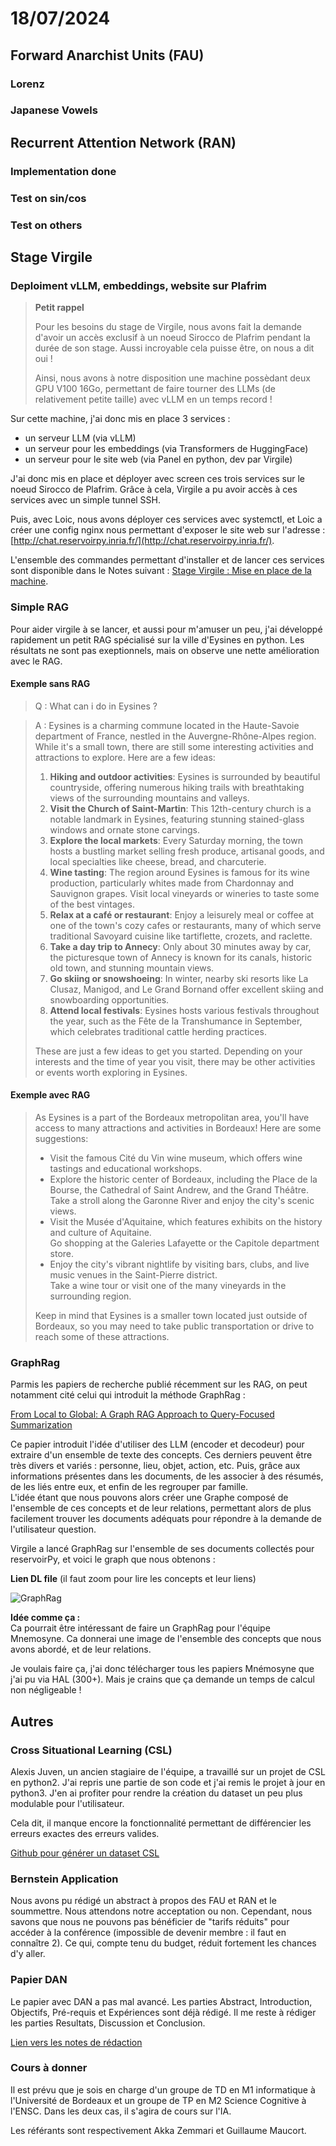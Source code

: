 # 18/07/2024


## Forward Anarchist Units (FAU)

### Lorenz

### Japanese Vowels


## Recurrent Attention Network (RAN)

### Implementation done

### Test on sin/cos

### Test on others



## Stage Virgile

### Deploiment vLLM, embeddings, website sur Plafrim

> **Petit rappel**  
>
> Pour les besoins du stage de Virgile, nous avons fait la demande d'avoir un accès exclusif à un noeud Sirocco de Plafrim pendant la durée de son stage. Aussi incroyable cela puisse être, on nous a dit oui !  
>
>Ainsi, nous avons à notre disposition une machine possèdant deux GPU V100 16Go, permettant de faire tourner des LLMs (de relativement petite taille) avec vLLM en un temps record !

Sur cette machine, j'ai donc mis en place 3 services :
- un serveur LLM (via vLLM)
- un serveur pour les embeddings (via Transformers de HuggingFace)
- un serveur pour le site web (via Panel en python, dev par Virgile)

J'ai donc mis en place et déployer avec screen ces trois services sur le noeud Sirocco de Plafrim. Grâce à cela, Virgile a pu avoir accès à ces services avec un simple tunnel SSH.

Puis, avec Loic, nous avons déployer ces services avec systemctl, et Loic a créer une config nginx nous permettant d'exposer le site web sur l'adresse : [http://chat.reservoirpy.inria.fr/](http://chat.reservoirpy.inria.fr/).

L'ensemble des commandes permettant d'installer et de lancer ces services sont disponible dans le Notes suivant : [Stage Virgile : Mise en place de la machine](https://notes.inria.fr/bHJzSAfwRTmnC0moRj-Y_w).

### Simple RAG

Pour aider virgile à se lancer, et aussi pour m'amuser un peu, j'ai développé rapidement un petit RAG spécialisé sur la ville d'Eysines en python. Les résultats ne sont pas exeptionnels, mais on observe une nette amélioration avec le RAG. 

#### Exemple sans RAG

> Q : What can i do in Eysines ?  

> A : Eysines is a charming commune located in the Haute-Savoie department of France, nestled in the Auvergne-Rhône-Alpes region. While it's a small town, there are still some interesting activities and attractions to explore. Here are a few ideas:
>1. **Hiking and outdoor activities**: Eysines is surrounded by beautiful countryside, offering numerous hiking trails with breathtaking views of the surrounding mountains and valleys.
>2. **Visit the Church of Saint-Martin**: This 12th-century church is a notable landmark in Eysines, featuring stunning stained-glass windows and ornate stone carvings.
>3. **Explore the local markets**: Every Saturday morning, the town hosts a bustling market selling fresh produce, artisanal goods, and local specialties like cheese, bread, and charcuterie.
>4. **Wine tasting**: The region around Eysines is famous for its wine production, particularly whites made from Chardonnay and Sauvignon grapes. Visit local vineyards or wineries to taste some of the best vintages.
>5. **Relax at a café or restaurant**: Enjoy a leisurely meal or coffee at one of the town's cozy cafes or restaurants, many of which serve traditional Savoyard cuisine like tartiflette, crozets, and raclette.
>6. **Take a day trip to Annecy**: Only about 30 minutes away by car, the picturesque town of Annecy is known for its canals, historic old town, and stunning mountain views.
>7. **Go skiing or snowshoeing**: In winter, nearby ski resorts like La Clusaz, Manigod, and Le Grand Bornand offer excellent skiing and snowboarding opportunities.
>8. **Attend local festivals**: Eysines hosts various festivals throughout the year, such as the Fête de la Transhumance in September, which celebrates traditional cattle herding practices.
>
>These are just a few ideas to get you started. Depending on your interests and the time of year you visit, there may be other activities or events worth exploring in Eysines.

#### Exemple avec RAG

> As Eysines is a part of the Bordeaux metropolitan area, you'll have access to many attractions and activities in Bordeaux! Here are some suggestions:
>
>- Visit the famous Cité du Vin wine museum, which offers wine tastings and educational workshops.  
>- Explore the historic center of Bordeaux, including the Place de la Bourse, the Cathedral of Saint Andrew, and the Grand Théâtre.  
Take a stroll along the Garonne River and enjoy the city's scenic views.  
>- Visit the Musée d'Aquitaine, which features exhibits on the history and culture of Aquitaine.  
Go shopping at the Galeries Lafayette or the Capitole department store.  
>-  Enjoy the city's vibrant nightlife by visiting bars, clubs, and live music venues in the Saint-Pierre district.  
Take a wine tour or visit one of the many vineyards in the surrounding region.  
> 
>Keep in mind that Eysines is a smaller town located just outside of Bordeaux, so you may need to take public transportation or drive to reach some of these attractions.  

### GraphRag

Parmis les papiers de recherche publié récemment sur les RAG, on peut notamment cité celui qui introduit la méthode GraphRag :

[From Local to Global: A Graph RAG Approach to Query-Focused Summarization](https://arxiv.org/pdf/2404.16130)

Ce papier introduit l'idée d'utiliser des LLM (encoder et decodeur) pour extraire d'un ensemble de texte des concepts. Ces derniers peuvent être très divers et variés : personne, lieu, objet, action, etc. Puis, grâce aux informations présentes dans les documents, de les associer à des résumés, de les liés entre eux, et enfin de les regrouper par famille.  
L'idée étant que nous pouvons alors créer une Graphe composé de l'ensemble de ces concepts et de leur relations, permettant alors de plus facilement trouver les documents adéquats pour répondre à la demande de l'utilisateur question.

Virgile a lancé GraphRag sur l'ensemble de ses documents collectés pour reservoirPy, et voici le graph que nous obtenons :

**Lien DL file** (il faut zoom pour lire les concepts et leur liens)

![GraphRag](./picture-2024-07-18/graphrag-reservoirpy.png)


**Idée comme ça :**  
Ca pourrait être intéressant de faire un GraphRag pour l'équipe Mnemosyne. Ca donnerai une image de l'ensemble des concepts que nous avons abordé, et de leur relations.   

Je voulais faire ça, j'ai donc télécharger tous les papiers Mnémosyne que j'ai pu via HAL (300+). Mais je crains que ça demande un temps de calcul non négligeable !


## Autres

### Cross Situational Learning (CSL)

Alexis Juven, un ancien stagiaire de l'équipe, a travaillé sur un projet de CSL en python2. J'ai repris une partie de son code et j'ai remis le projet à jour en python3.
J'en ai profiter pour rendre la création du dataset un peu plus modulable pour l'utilisateur. 

Cela dit, il manque encore la fonctionnalité permettant de différencier les erreurs exactes des erreurs valides.

[Github pour générer un dataset CSL](https://github.com/Naowak/CrossSituationalLearning)



### Bernstein Application

Nous avons pu rédigé un abstract à propos des FAU et RAN et le soummettre. Nous attendons notre acceptation ou non. Cependant, nous savons que nous ne pouvons pas bénéficier de "tarifs réduits" pour accéder à la conférence (impossible de devenir membre : il faut en connaître 2). Ce qui, compte tenu du budget, réduit fortement les chances d'y aller.

### Papier DAN

Le papier avec DAN a pas mal avancé. Les parties Abstract, Introduction, Objectifs, Pré-requis et Expériences sont déjà rédigé. Il me reste à rédiger les parties Resultats, Discussion et Conclusion. 

[Lien vers les notes de rédaction](https://notes.inria.fr/DAf_w4kESDaIOqBTZi_U0Q)

### Cours à donner

Il est prévu que je sois en charge d'un groupe de TD en M1 informatique à l'Université de Bordeaux et un groupe de TP en M2 Science Cognitive à l'ENSC. Dans les deux cas, il s'agira de cours sur l'IA.

Les référants sont respectivement Akka Zemmari et Guillaume Maucort.